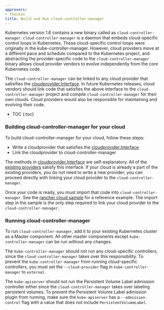 ```yaml
---
approvers:
- thockin
title: Build and Run cloud-controller-manager
---
```


Kubernetes version 1.6 contains a new binary called as `cloud-controller-manager`. `cloud-controller-manager` is a daemon that embeds cloud-specific control loops in Kubernetes. These cloud-specific control loops were originally in the kube-controller-manager. However, cloud providers move at a different pace and schedule compared to the Kubernetes project, and abstracting the provider-specific code to the `cloud-controller-manager` binary allows cloud provider vendors to evolve independently from the core Kubernetes code.

The `cloud-controller-manager` can be linked to any cloud provider that satisifies the [cloudprovider.Interface](https://git.k8s.io/kubernetes/pkg/cloudprovider/cloud.go).
In future Kubernetes releases, cloud vendors should link code that satisfies the above interface to the `cloud-controller-manager` project and compile `cloud-controller-manager` for their own clouds. Cloud providers would also be responsible for maintaining and evolving their code.

* TOC
{:toc}

### Building cloud-controller-manager for your cloud

To build cloud-controller-manager for your cloud, follow these steps:

* Write a cloudprovider that satisfies the [cloudprovider.Interface](https://git.k8s.io/kubernetes/pkg/cloudprovider/cloud.go).
* Link the cloudprovider to cloud-controller-manager

The methods in [cloudprovider.Interface](https://git.k8s.io/kubernetes/pkg/cloudprovider/cloud.go) are self-explanatory. All of the
[existing providers](https://git.k8s.io/kubernetes/pkg/cloudprovider/providers) satisfy this interface. If your cloud is already a part
of the existing providers, you do not need to write a new provider; you can proceed directly with linking your cloud provider to the `cloud-controller-manager`.

Once your code is ready, you must import that code into `cloud-controller-manager`. See the [rancher cloud sample](https://github.com/rancher/rancher-cloud-controller-manager) for a reference example. The import step in the sample is the only step required to link your cloud provider to the `cloud-controller-manager`.

### Running cloud-controller-manager

To run `cloud-controller-manager`, add it to your existing Kubernetes cluster as a Master component. All other master components except `kube-controller-manager` can be run without any changes.

The `kube-controller-manager` should not run any cloud-specific controllers, since the `cloud-controller-manager` takes over this responsibility. To prevent the `kube-controller-manager` from running cloud-specific controllers, you must set the `--cloud-provider` flag in `kube-controller-manager` to `external`.

The `kube-apiserver` should not run the Persistent Volume Label admission controller either since the `cloud-controller-manager` takes over labeling persistent volumes.  To prevent the Persistent Volume Label admission plugin from running, make sure the `kube-apiserver` has a `--admission-control` flag with a value that does not include `PersistentVolumeLabel`.
